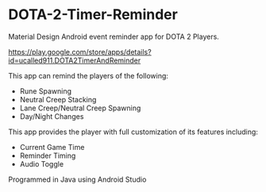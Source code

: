 # DOTA-2-Timer-Reminder
Material Design Android event reminder app for DOTA 2 Players.

https://play.google.com/store/apps/details?id=ucalled911.DOTA2TimerAndReminder

This app can remind the players of the following:
   - Rune Spawning
   - Neutral Creep Stacking
   - Lane Creep/Neutral Creep Spawning
   - Day/Night Changes





This app provides the player with full customization of its features including:
   - Current Game Time
   - Reminder Timing
   - Audio Toggle




Programmed in Java using Android Studio
